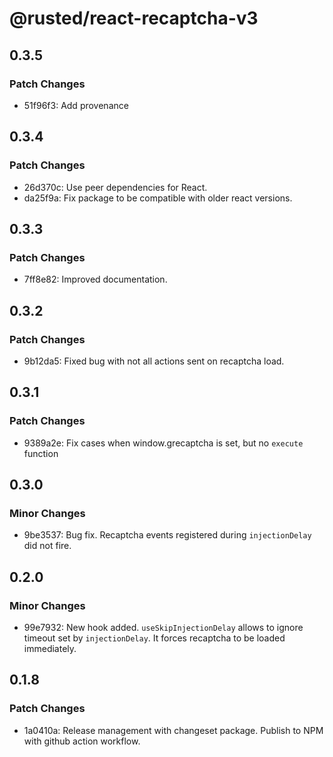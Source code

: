 # @rusted/react-recaptcha-v3

## 0.3.5

### Patch Changes

- 51f96f3: Add provenance

## 0.3.4

### Patch Changes

- 26d370c: Use peer dependencies for React.
- da25f9a: Fix package to be compatible with older react versions.

## 0.3.3

### Patch Changes

- 7ff8e82: Improved documentation.

## 0.3.2

### Patch Changes

- 9b12da5: Fixed bug with not all actions sent on recaptcha load.

## 0.3.1

### Patch Changes

- 9389a2e: Fix cases when window.grecaptcha is set, but no `execute` function

## 0.3.0

### Minor Changes

- 9be3537: Bug fix. Recaptcha events registered during `injectionDelay` did not fire.

## 0.2.0

### Minor Changes

- 99e7932: New hook added. `useSkipInjectionDelay` allows to ignore timeout set by `injectionDelay`. It forces recaptcha to be loaded immediately.

## 0.1.8

### Patch Changes

- 1a0410a: Release management with changeset package. Publish to NPM with github action workflow.

